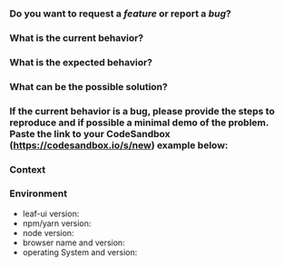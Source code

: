<!--- Provide a general summary of the issue in the Title above -->
### **Do you want to request a *feature* or report a *bug*?**

### **What is the current behavior?**
<!--- If describing a bug, tell us what happens instead of the expected behavior -->
<!--- If suggesting a change/improvement, explain the difference from current behavior -->

### **What is the expected behavior?**
<!--- If you're describing a bug, tell us what should happen -->
<!--- If you're suggesting a change/improvement, tell us how it should work -->

### **What can be the possible solution?**
<!--- Not obligatory, but suggest a fix/reason for the bug, -->
<!--- or ideas how to implement the addition or change -->

### **If the current behavior is a bug, please provide the steps to reproduce and if possible a minimal demo of the problem. Paste the link to your CodeSandbox (https://codesandbox.io/s/new) example below:**
<!--- Provide a link to a live example, or an unambiguous set of steps to -->
<!--- reproduce this bug. Include code to reproduce, if relevant -->


### **Context**
<!--- How has this issue affected you? What are you trying to accomplish? -->
<!--- Providing context helps us come up with a solution that is most useful in the real world -->

### **Environment**
<!--- Include as many relevant details about the environment you experienced the bug in -->
* leaf-ui version:
* npm/yarn version: 
* node version: 
* browser name and version:
* operating System and version: